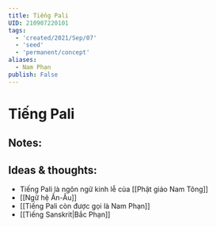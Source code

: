 ```yaml
---
title: Tiếng Pali
UID: 210907220101
tags:
  - 'created/2021/Sep/07'
  - 'seed'
  - 'permanent/concept'
aliases:
  - Nam Phạn
publish: False
---
```

# Tiếng Pali

## Notes:


## Ideas & thoughts:
- Tiếng Pali là ngôn ngữ kinh lễ của [[Phật giáo Nam Tông]]
- [[Ngữ hệ Ấn-Âu]]
- [[Tiếng Pali còn được gọi là Nam Phạn]]
- [[Tiếng Sanskrit|Bắc Phạn]]
